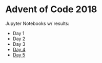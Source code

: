 # Advent of Code 2018

Jupyter Notebooks w/ results:
* Day 1
* Day 2
* Day 3
* [Day 4](https://nbviewer.jupyter.org/github/Satertek/advent2018/blob/master/day04.ipynb?flush_cache=true)
* [Day 5](https://nbviewer.jupyter.org/github/Satertek/advent2018/blob/master/day05.ipynb?flush_cache=true)
